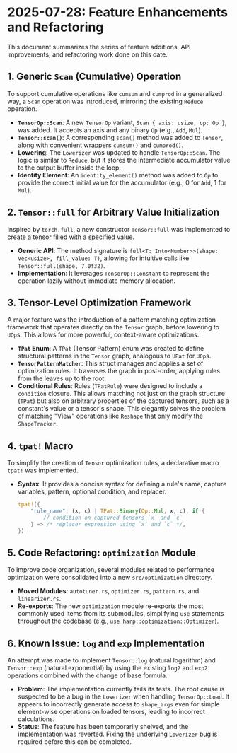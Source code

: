 # 2025-07-28: Feature Enhancements and Refactoring

This document summarizes the series of feature additions, API improvements, and refactoring work done on this date.

## 1. Generic `Scan` (Cumulative) Operation

To support cumulative operations like `cumsum` and `cumprod` in a generalized way, a `Scan` operation was introduced, mirroring the existing `Reduce` operation.

- **`TensorOp::Scan`**: A new `TensorOp` variant, `Scan { axis: usize, op: Op }`, was added. It accepts an axis and any binary `Op` (e.g., `Add`, `Mul`).
- **`Tensor::scan()`**: A corresponding `scan()` method was added to `Tensor`, along with convenient wrappers `cumsum()` and `cumprod()`.
- **Lowering**: The `Lowerizer` was updated to handle `TensorOp::Scan`. The logic is similar to `Reduce`, but it stores the intermediate accumulator value to the output buffer inside the loop.
- **Identity Element**: An `identity_element()` method was added to `Op` to provide the correct initial value for the accumulator (e.g., 0 for `Add`, 1 for `Mul`).

## 2. `Tensor::full` for Arbitrary Value Initialization

Inspired by `torch.full`, a new constructor `Tensor::full` was implemented to create a tensor filled with a specified value.

- **Generic API**: The method signature is `full<T: Into<Number>>(shape: Vec<usize>, fill_value: T)`, allowing for intuitive calls like `Tensor::full(shape, 7.0f32)`.
- **Implementation**: It leverages `TensorOp::Constant` to represent the operation lazily without immediate memory allocation.

## 3. Tensor-Level Optimization Framework

A major feature was the introduction of a pattern matching optimization framework that operates directly on the `Tensor` graph, before lowering to `UOp`s. This allows for more powerful, context-aware optimizations.

- **`TPat` Enum**: A `TPat` (Tensor Pattern) enum was created to define structural patterns in the `Tensor` graph, analogous to `UPat` for `UOp`s.
- **`TensorPatternMatcher`**: This struct manages and applies a set of optimization rules. It traverses the graph in post-order, applying rules from the leaves up to the root.
- **Conditional Rules**: Rules (`TPatRule`) were designed to include a `condition` closure. This allows matching not just on the graph structure (`TPat`) but also on arbitrary properties of the captured tensors, such as a constant's value or a tensor's shape. This elegantly solves the problem of matching "View" operations like `Reshape` that only modify the `ShapeTracker`.

## 4. `tpat!` Macro

To simplify the creation of `Tensor` optimization rules, a declarative macro `tpat!` was implemented.

- **Syntax**: It provides a concise syntax for defining a rule's name, capture variables, pattern, optional condition, and replacer.
  ```rust
  tpat!({
      "rule_name": (x, c) | TPat::Binary(Op::Mul, x, c), if {
          // condition on captured tensors `x` and `c`
      } => /* replacer expression using `x` and `c` */,
  })
  ```

## 5. Code Refactoring: `optimization` Module

To improve code organization, several modules related to performance optimization were consolidated into a new `src/optimization` directory.

- **Moved Modules**: `autotuner.rs`, `optimizer.rs`, `pattern.rs`, and `linearizer.rs`.
- **Re-exports**: The new `optimization` module re-exports the most commonly used items from its submodules, simplifying `use` statements throughout the codebase (e.g., `use harp::optimization::Optimizer`).

## 6. Known Issue: `log` and `exp` Implementation

An attempt was made to implement `Tensor::log` (natural logarithm) and `Tensor::exp` (natural exponential) by using the existing `log2` and `exp2` operations combined with the change of base formula.

- **Problem**: The implementation currently fails its tests. The root cause is suspected to be a bug in the `Lowerizer` when handling `TensorOp::Load`. It appears to incorrectly generate access to `shape_args` even for simple element-wise operations on loaded tensors, leading to incorrect calculations.
- **Status**: The feature has been temporarily shelved, and the implementation was reverted. Fixing the underlying `Lowerizer` bug is required before this can be completed.
